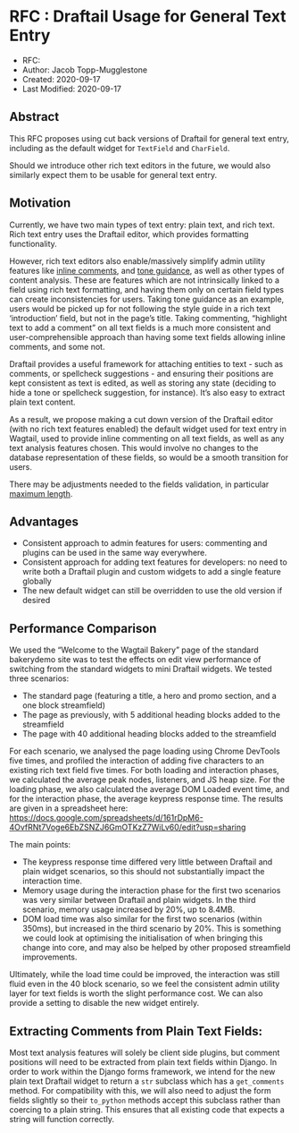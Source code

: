 # RFC : Draftail Usage for General Text Entry

* RFC: 
* Author: Jacob Topp-Mugglestone
* Created: 2020-09-17
* Last Modified: 2020-09-17

## Abstract

This RFC proposes using cut back versions of Draftail for general text entry, including as the default widget for `TextField` and `CharField`. 

Should we introduce other rich text editors in the future, we would also similarly expect them to be usable for general text entry.


## Motivation

Currently, we have two main types of text entry: plain text, and rich text. Rich text entry uses the Draftail editor, which provides formatting functionality.

However, rich text editors also enable/massively simplify admin utility features like [inline comments](https://github.com/jacobtoppm/rfcs/blob/commenting/text/050-commenting.md), and [tone guidance](https://youtu.be/IMNFjrQ5OY4?t=1881), as well as other types of content analysis. These are features which are not intrinsically linked to a field using rich text formatting, and having them only on certain field types can create inconsistencies for users. Taking tone guidance as an example, users would be picked up for not following the style guide in a rich text ‘introduction’ field, but not in the page’s title. Taking commenting, “highlight text to add a comment” on all text fields is a much more consistent and user-comprehensible approach than having some text fields allowing inline comments, and some not.

Draftail provides a useful framework for attaching entities to text - such as comments, or spellcheck suggestions - and ensuring their positions are kept consistent as text is edited, as well as storing any state (deciding to hide a tone or spellcheck suggestion, for instance). It’s also easy to extract plain text content.

As a result, we propose making a cut down version of the Draftail editor (with no rich text features enabled) the default widget used for text entry in Wagtail, used to provide inline commenting on all text fields, as well as any text analysis features chosen. This would involve no changes to the database representation of these fields, so would be a smooth transition for users.

There may be adjustments needed to the fields validation, in particular [maximum length](https://github.com/wagtail/wagtail/pull/8930).

## Advantages
- Consistent approach to admin features for users: commenting and plugins can be used in the same way everywhere.
- Consistent approach for adding text features for developers:  no need to write both a Draftail plugin and custom widgets to add a single feature globally
- The new default widget can still be overridden to use the old version if desired


## Performance Comparison

We used the “Welcome to the Wagtail Bakery” page of the standard bakerydemo site was to test the effects on edit view performance of switching from the standard widgets to mini Draftail widgets. We tested three scenarios:

- The standard page (featuring a title, a hero and promo section, and a one block streamfield)
- The page as previously, with 5 additional heading blocks added to the streamfield
- The page with 40 additional heading blocks added to the streamfield

For each scenario, we analysed the page loading using Chrome DevTools five times, and profiled the interaction of adding five characters to an existing rich text field five times. For both loading and interaction phases, we calculated the average peak nodes, listeners, and JS heap size. For the loading phase, we also calculated the average DOM Loaded event time, and for the interaction phase, the average keypress response time. The results are given in a spreadsheet here: https://docs.google.com/spreadsheets/d/161rDpM6-4OvfRNt7Voge6EbZSNZJ6GmOTKzZ7WiLv60/edit?usp=sharing

The main points:

- The keypress response time differed very little between Draftail and plain widget scenarios, so this should not substantially impact the interaction time.
- Memory usage during the interaction phase for the first two scenarios was very similar between Draftail and plain widgets. In the third scenario, memory usage increased by 20%, up to 8.4MB.
- DOM load time was also similar for the first two scenarios (within 350ms), but increased in the third scenario by 20%. This is something we could look at optimising the initialisation of when bringing this change into core, and may also be helped by other proposed streamfield improvements.

Ultimately, while the load time could be improved, the interaction was still fluid even in the 40 block scenario, so we feel the consistent admin utility layer for text fields is worth the slight performance cost. We can also provide a setting to disable the new widget entirely.


## Extracting Comments from Plain Text Fields:

Most text analysis features will solely be client side plugins, but comment positions will need to be extracted from plain text fields within Django. In order to work within the Django forms framework, we intend for the new plain text Draftail widget to return a `str` subclass which has a `get_comments` method. For compatibility with this, we will also need to adjust the form fields slightly so their `to_python` methods accept this subclass rather than coercing to a plain string. This ensures that all existing code that expects a string will function correctly.

